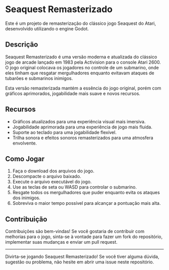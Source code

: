 # Seaquest Remasterizado

Este é um projeto de remasterização do clássico jogo Seaquest do Atari, desenvolvido utilizando o engine Godot.

## Descrição

Seaquest Remasterizado é uma versão moderna e atualizada do clássico jogo de arcade lançado em 1983 pela Activision para o console Atari 2600. O jogo original colocava os jogadores no controle de um submarino, onde eles tinham que resgatar mergulhadores enquanto evitavam ataques de tubarões e submarinos inimigos.

Esta versão remasterizada mantém a essência do jogo original, porém com gráficos aprimorados, jogabilidade mais suave e novos recursos.

## Recursos

- Gráficos atualizados para uma experiência visual mais imersiva.
- Jogabilidade aprimorada para uma experiência de jogo mais fluida.
- Suporte ao teclado para uma jogabilidade flexível.
- Trilha sonora e efeitos sonoros remasterizados para uma atmosfera envolvente.

## Como Jogar

1. Faça o download dos arquivos do jogo.
2. Descompacte o arquivo baixado.
3. Execute o arquivo executável do jogo.
4. Use as teclas de seta ou WASD para controlar o submarino.
5. Resgate todos os mergulhadores que puder enquanto evita os ataques dos inimigos.
6. Sobreviva o maior tempo possível para alcançar a pontuação mais alta.

## Contribuição

Contribuições são bem-vindas! Se você gostaria de contribuir com melhorias para o jogo, sinta-se à vontade para fazer um fork do repositório, implementar suas mudanças e enviar um pull request.

---

Divirta-se jogando Seaquest Remasterizado! Se você tiver alguma dúvida, sugestão ou problema, não hesite em abrir uma issue neste repositório.
